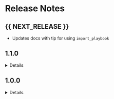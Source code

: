 # Release Notes

## {{ NEXT_RELEASE }}

- Updates docs with tip for using `import_playbook`

## 1.1.0

<details>

- Adds `apache2_configure` role
- Adds `configure_apache2.yml` playbook
- Adds a role skeleton
- Adds a FAQ to development documentation
- Updates various lint configuration files
- Adds release workflow

</details>

## 1.0.0

<details>

### Release Summary

Initial release.

- Adds config files for gitignore, ansible-lint, ansible-navigator, ansible
  galaxy, molecule and markdownlint
- Adds configure_swap.yml playbook and molecule test
- Adds a prepare_default.yml molecule playbook which will call the driver
  specific prepare playbook (Useful when creating custom prepare.yml files)
- Adds a lint and test github action
- Adds usage and development documentation

</details>
